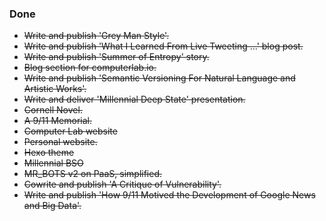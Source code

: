 ### Done
- ~~Write and publish 'Grey Man Style'.~~
- ~~Write and publish 'What I Learned From Live Tweeting ...' blog post.~~
- ~~Write and publish 'Summer of Entropy' story.~~
- ~~Blog section for computerlab.io.~~
- ~~Write and publish 'Semantic Versioning For Natural Language and Artistic Works'.~~
- ~~Write and deliver 'Millennial Deep State' presentation.~~
- ~~Cornell Novel.~~
- ~~A 9/11 Memorial.~~
- ~~Computer Lab website~~
- ~~Personal website.~~
- ~~Hexo theme~~
- ~~Millennial BSO~~
- ~~MR_BOTS v2 on PaaS, simplified.~~
- ~~Cowrite and publish 'A Critique of Vulnerability'.~~
- ~~Write and publish 'How 9/11 Motived the Development of Google News and Big Data'.~~
